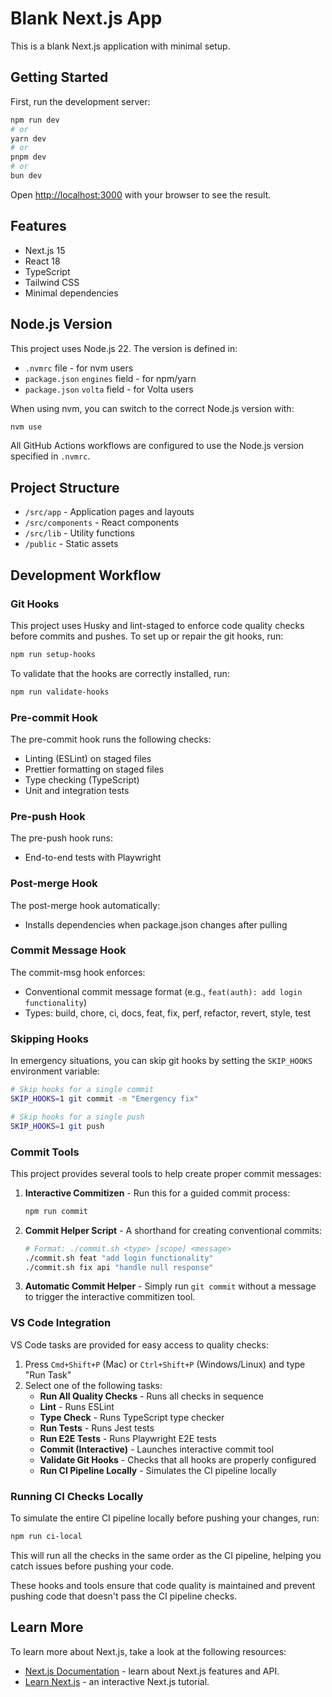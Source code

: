 # Blank Next.js App

This is a blank Next.js application with minimal setup.

## Getting Started

First, run the development server:

```bash
npm run dev
# or
yarn dev
# or
pnpm dev
# or
bun dev
```

Open [http://localhost:3000](http://localhost:3000) with your browser to see the result.

## Features

- Next.js 15
- React 18
- TypeScript
- Tailwind CSS
- Minimal dependencies

## Node.js Version

This project uses Node.js 22. The version is defined in:

- `.nvmrc` file - for nvm users
- `package.json` `engines` field - for npm/yarn
- `package.json` `volta` field - for Volta users

When using nvm, you can switch to the correct Node.js version with:

```bash
nvm use
```

All GitHub Actions workflows are configured to use the Node.js version specified in `.nvmrc`.

## Project Structure

- `/src/app` - Application pages and layouts
- `/src/components` - React components
- `/src/lib` - Utility functions
- `/public` - Static assets

## Development Workflow

### Git Hooks

This project uses Husky and lint-staged to enforce code quality checks before commits and pushes. To set up or repair the git hooks, run:

```bash
npm run setup-hooks
```

To validate that the hooks are correctly installed, run:

```bash
npm run validate-hooks
```

### Pre-commit Hook

The pre-commit hook runs the following checks:

- Linting (ESLint) on staged files
- Prettier formatting on staged files
- Type checking (TypeScript)
- Unit and integration tests

### Pre-push Hook

The pre-push hook runs:

- End-to-end tests with Playwright

### Post-merge Hook

The post-merge hook automatically:

- Installs dependencies when package.json changes after pulling

### Commit Message Hook

The commit-msg hook enforces:

- Conventional commit message format (e.g., `feat(auth): add login functionality`)
- Types: build, chore, ci, docs, feat, fix, perf, refactor, revert, style, test

### Skipping Hooks

In emergency situations, you can skip git hooks by setting the `SKIP_HOOKS` environment variable:

```bash
# Skip hooks for a single commit
SKIP_HOOKS=1 git commit -m "Emergency fix"

# Skip hooks for a single push
SKIP_HOOKS=1 git push
```

### Commit Tools

This project provides several tools to help create proper commit messages:

1. **Interactive Commitizen** - Run this for a guided commit process:

   ```bash
   npm run commit
   ```

2. **Commit Helper Script** - A shorthand for creating conventional commits:

   ```bash
   # Format: ./commit.sh <type> [scope] <message>
   ./commit.sh feat "add login functionality"
   ./commit.sh fix api "handle null response"
   ```

3. **Automatic Commit Helper** - Simply run `git commit` without a message to trigger the interactive commitizen tool.

### VS Code Integration

VS Code tasks are provided for easy access to quality checks:

1. Press `Cmd+Shift+P` (Mac) or `Ctrl+Shift+P` (Windows/Linux) and type "Run Task"
2. Select one of the following tasks:
   - **Run All Quality Checks** - Runs all checks in sequence
   - **Lint** - Runs ESLint
   - **Type Check** - Runs TypeScript type checker
   - **Run Tests** - Runs Jest tests
   - **Run E2E Tests** - Runs Playwright E2E tests
   - **Commit (Interactive)** - Launches interactive commit tool
   - **Validate Git Hooks** - Checks that all hooks are properly configured
   - **Run CI Pipeline Locally** - Simulates the CI pipeline locally

### Running CI Checks Locally

To simulate the entire CI pipeline locally before pushing your changes, run:

```bash
npm run ci-local
```

This will run all the checks in the same order as the CI pipeline, helping you catch issues before pushing your code.

These hooks and tools ensure that code quality is maintained and prevent pushing code that doesn't pass the CI pipeline checks.

## Learn More

To learn more about Next.js, take a look at the following resources:

- [Next.js Documentation](https://nextjs.org/docs) - learn about Next.js features and API.
- [Learn Next.js](https://nextjs.org/learn) - an interactive Next.js tutorial.
